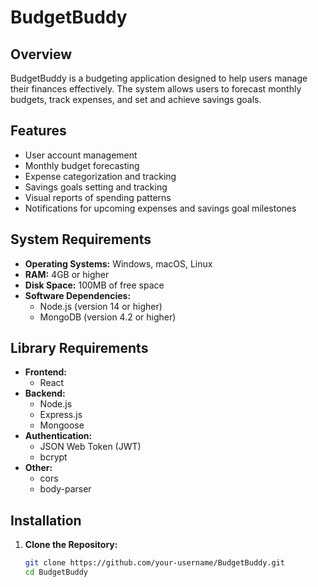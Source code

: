 # BudgetBuddy

## Overview

BudgetBuddy is a budgeting application designed to help users manage their finances effectively. The system allows users to forecast monthly budgets, track expenses, and set and achieve savings goals.

## Features

- User account management
- Monthly budget forecasting
- Expense categorization and tracking
- Savings goals setting and tracking
- Visual reports of spending patterns
- Notifications for upcoming expenses and savings goal milestones

## System Requirements

- **Operating Systems:** Windows, macOS, Linux
- **RAM:** 4GB or higher
- **Disk Space:** 100MB of free space
- **Software Dependencies:**
  - Node.js (version 14 or higher)
  - MongoDB (version 4.2 or higher)

## Library Requirements

- **Frontend:**
  - React
- **Backend:**
  - Node.js
  - Express.js
  - Mongoose
- **Authentication:**
  - JSON Web Token (JWT)
  - bcrypt
- **Other:**
  - cors
  - body-parser

## Installation

1. **Clone the Repository:**
   ```bash
   git clone https://github.com/your-username/BudgetBuddy.git
   cd BudgetBuddy
